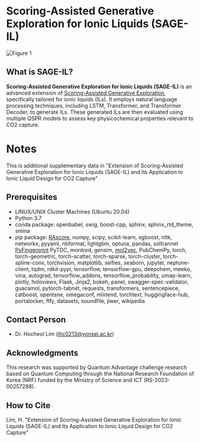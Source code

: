 # Scoring-Assisted Generative Exploration for Ionic Liquids (SAGE-IL)
![Figure 1](https://github.com/hclim0213/SAGE-IL/assets/48709737/162845c3-cf6b-4a5d-bdba-b53975d4145b)

What is SAGE-IL?
----------------
**Scoring-Assisted Generative Exploration for Ionic Liquids (SAGE-IL)** is an advanced extension of [Scoring-Assisted Generative Exploration](https://github.com/hclim0213/SAGE/tree/main), specifically tailored for ionic liquids (ILs).
It employs natural language processing techniques, including LSTM, Transformer, and Transformer Decoder, to generate ILs. 
These generated ILs are then evaluated using multiple QSPR models to assess key physicochemical properties relevant to CO2 capture.

# Notes
This is additional supplementary data in "Extension of Scoring-Assisted Generative Exploration for Ionic Liquids (SAGE-IL) and Its Application to Ionic Liquid Design for CO2 Capture"

Prerequisites
-------------
* LINUX/UNIX Cluster Machines (Ubuntu 20.04)
* Python 3.7
* conda package: openbabel, swig, boost-cpp, sphinx, sphinx_rtd_theme, smina
* pip package: [RAscore](https://github.com/reymond-group/RAscore), numpy, scipy, scikit-learn, xgboost, nltk, networkx, pyyaml, nbformat, lightgbm, optuna, pandas, soltrannet [PyFingerprint](https://github.com/hcji/PyFingerprint) PyTDC, mordred, gensim, [mol2vec](https://github.com/samoturk/mol2vec), PubChemPy, torch, torch-geometric, torch-scatter, torch-sparse, torch-cluster, torch-spline-conv, torchvision, matplotlib, selfies, seaborn, jupyter, neptune-client, tqdm, rdkit-pypi, tensorflow, tensorflow-gpu, deepchem, meeko, vina, autograd, tensorflow_addons, tensorflow_probability, umap-learn, plotly, holoviews, Flask, Jinja2, bokeh, panel, swagger-spec-validator, guacamol, pytorch-tabnet, requests, transformers, sentencepiece, catboost, opentsne, omegaconf, mlxtend, torchtext, huggingface-hub, portalocker, ftfy, datasets, soundfile, jiwer, wikipedia

Contact Person
--------------
* Dr. Hocheol Lim (ihc0213@yonsei.ac.kr)

Acknowledgments
---------------
This research was supported by Quantum Advantage challenge research based on 
Quantum Computing through the National Research Foundation of Korea (NRF) 
funded by the Ministry of Science and ICT (RS-2023-00257288).

How to Cite
----------
Lim, H. "Extension of Scoring-Assisted Generative Exploration for Ionic Liquids (SAGE-IL) and Its Application to Ionic Liquid Design for CO2 Capture"
